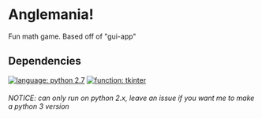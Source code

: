# Anglemania!
Fun math game. Based off of "gui-app"

## Dependencies
[![language: python 2.7](https://img.shields.io/badge/language-python2.7-green?maxAge=360&style=plastic)](https://www.python.org/)
[![function: tkinter](https://img.shields.io/badge/function-tkinter-yellowgreen?maxAge=360&style=plastic)](https://wiki.python.org/moin/TkInter/)


###### NOTICE: can only run on python 2.x, leave an issue if you want me to make a python 3 version
